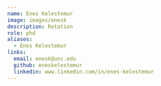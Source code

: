 ```yaml
---
name: Enes Kelestemur
image: images/enesk
description: Rotation
role: phd
aliases:
  - Enes Kelestemur
links:
  email: enesk@unc.edu
  github: eneskelestemur
  linkedin: www.linkedin.com/in/enes-kelestemur
---
```

